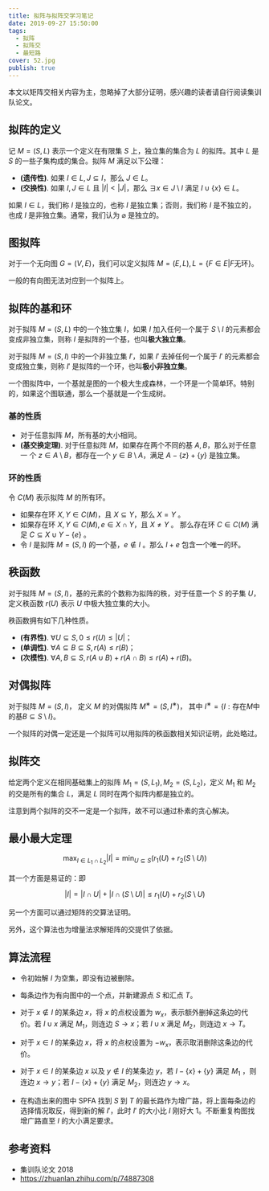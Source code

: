 ```yaml
---
title: 拟阵与拟阵交学习笔记
date: 2019-09-27 15:50:00
tags:
  - 拟阵
  - 拟阵交
  - 最短路
cover: 52.jpg
publish: true
---
```


本文以矩阵交相关内容为主，忽略掉了大部分证明，感兴趣的读者请自行阅读集训队论文。

## 拟阵的定义

记 $M = (S, L)$ 表示一个定义在有限集 $S$ 上，独立集的集合为 $L$ 的拟阵。其中 $L$ 是 $S$ 的一些子集构成的集合。拟阵 $M$ 满足以下公理：

- **(遗传性)**. 如果 $I \in L, J \subseteq I$，那么 $J \in L$。
- **(交换性)**. 如果 $I,J \in L$ 且 $|I| < |J|$，那么 $\exists x \in J \setminus I$ 满足 $I \cup \{x\} \in L$。

如果 $I \in L$，我们称 $I$ 是独立的，也称 $I$ 是独立集；否则，我们称 $I$ 是不独立的，也成 $I$ 是非独立集。通常，我们认为 $\varnothing$ 是独立的。

<!-- more -->

## 图拟阵

对于一个无向图 $G = (V, E)$，我们可以定义拟阵 $M = (E, L), L = \{F \in E | F \text{无环}\}$。

一般的有向图无法对应到一个拟阵上。

## 拟阵的基和环

对于拟阵 $M = (S,L)$ 中的一个独立集 $I$，如果 $I$ 加入任何一个属于 $S \setminus I$ 的元素都会变成非独立集，则称 $I$ 是拟阵的一个基，也叫**极大独立集**。

对于拟阵 $M = (S,I)$ 中的一个非独立集 $I'$，如果 $I'$ 去掉任何一个属于 $I'$ 的元素都会变成独立集，则称 $I'$ 是拟阵的一个环，也叫**极小非独立集**。

一个图拟阵中，一个基就是图的一个极大生成森林，一个环是一个简单环。特别的，如果这个图联通，那么一个基就是一个生成树。

### 基的性质

* 对于任意拟阵 $M$，所有基的大小相同。
* **(基交换定理)**. 对于任意拟阵 $M$，如果存在两个不同的基 $A, B$，那么对于任意一 个 $z \in A\setminus B$，都存在一个 $y \in B\setminus A$，满足 $A − \{z\} + \{y\}$ 是独立集。

### 环的性质

令 $C(M)$ 表示拟阵 $M$ 的所有环。

* 如果存在环 $X, Y \in C(M)$，且 $X \subseteq Y$，那么 $X = Y$ 。
* 如果存在环 $X, Y \in C(M), e \in X ∩ Y$，且 $X \neq Y$ 。 那么存在环 $C \in C(M)$ 满足 $C ⊆ X ∪ Y − \{e\}$ 。
* 令 $I$ 是拟阵 $M = (S, I)$ 的一个基，$e \notin I$ 。那么 $I + e$ 包含一个唯一的环。

## 秩函数

对于拟阵 $M = (S, I)$，基的元素的个数称为拟阵的秩，对于任意一个 $S$ 的子集 $U$，定义秩函数 $r(U)$ 表示 $U$ 中极大独立集的大小。

秩函数拥有如下几种性质。
* **(有界性)**. $∀U ⊆ S, 0 ≤ r(U) ≤ |U|$；
* **(单调性)**. $∀A ⊆ B ⊆ S, r(A) ≤ r(B)$；
* **(次模性)**. $∀A, B ⊆ S, r(A ∪ B) + r(A ∩ B) ≤ r(A) + r(B)$。

## 对偶拟阵

对于拟阵 $M = (S, I)$， 定义 $M$ 的对偶拟阵 $M^∗ = (S, I^∗)$， 其中 $I^∗ = \{I : \text{存在}M\text{中的基} B ⊆ S \setminus I \}$。

一个拟阵的对偶一定还是一个拟阵可以用拟阵的秩函数相关知识证明，此处略过。

## 拟阵交

给定两个定义在相同基础集上的拟阵 $M_1 = (S, L_1), M_2 = (S, L_2)$，定义 $M_1$ 和 $M_2$ 的交是所有的集合 $L$，满足 $L$ 同时在两个拟阵内都是独立的。

注意到两个拟阵的交不一定是一个拟阵，故不可以通过朴素的贪心解决。

## 最小最大定理

$$
\max_{I \in L_{1} \cap L_{2}} |I| = \min_{U \subseteq S}\left(r_{1}(U)+r_{2}(S \setminus U)\right)
$$

其一个方面是易证的：即

$$|I| = |I \cap U| + |I \cap (S \setminus U)| \leq r_1(U) + r_2(S \setminus U)$$

另一个方面可以通过矩阵的交算法证明。

另外，这个算法也为增量法求解矩阵的交提供了依据。

## 算法流程

* 令初始解 $I$ 为空集，即没有边被删除。

* 每条边作为有向图中的一个点，并新建源点 $S$ 和汇点 $T$。

* 对于 $x \notin I$ 的某条边 $x$，将 $x$ 的点权设置为 $w_x$，表示额外删掉这条边的代价。若 $I ∪ x$ 满足 $M_1$，则连边 $S \rightarrow x$；若 $I ∪ x$ 满足 $M_2$，则连边 $x \rightarrow T$。

* 对于 $x \in I$ 的某条边 $x$，将 $x$ 的点权设置为 $−w_x$，表示取消删除这条边的代价。

* 对于 $x \in I$ 的某条边 $x$ 以及 $y \notin I$ 的某条边 $y$，若 $I - \{x\} + \{y\}$ 满足 $M_1$ ，则连边 $x \rightarrow y$；若 $I - \{x\} + \{y\}$ 满足 $M_2$，则连边 $y \rightarrow x$。

* 在构造出来的图中 SPFA 找到 $S$ 到 $T$ 的最长路作为增广路，将上面每条边的选择情况取反，得到新的解 $I'$，此时 $I'$ 的大小比 $I$ 刚好大 1。不断重复构图找增广路直至 $I$ 的大小满足要求。

## 参考资料

* 集训队论文 2018
* https://zhuanlan.zhihu.com/p/74887308

<!-- * https://c.memset0.cn/data/User/admin/home/OI/Library/%E5%A4%9A%E6%A0%A1%E9%9B%86%E8%AE%AD/2019%E6%9D%AD%E7%94%B5ACM/R6/Editorial.pdf -->